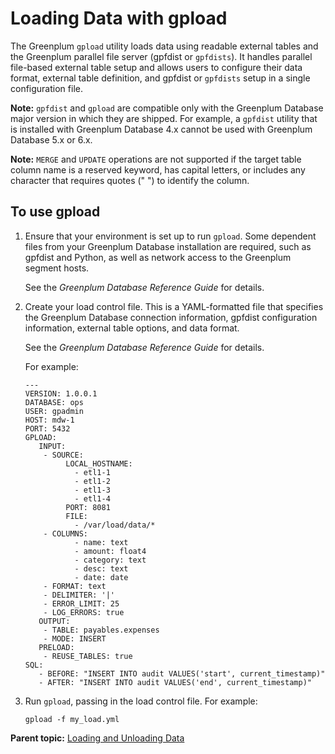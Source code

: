 # Loading Data with gpload 

The Greenplum `gpload` utility loads data using readable external tables and the Greenplum parallel file server \(gpfdist or `gpfdists`\). It handles parallel file-based external table setup and allows users to configure their data format, external table definition, and gpfdist or `gpfdists` setup in a single configuration file.

**Note:** `gpfdist` and `gpload` are compatible only with the Greenplum Database major version in which they are shipped. For example, a `gpfdist` utility that is installed with Greenplum Database 4.x cannot be used with Greenplum Database 5.x or 6.x.

**Note:** `MERGE` and `UPDATE` operations are not supported if the target table column name is a reserved keyword, has capital letters, or includes any character that requires quotes \(" "\) to identify the column.

## To use gpload 

1.  Ensure that your environment is set up to run `gpload`. Some dependent files from your Greenplum Database installation are required, such as gpfdist and Python, as well as network access to the Greenplum segment hosts.

    See the *Greenplum Database Reference Guide* for details.

2.  Create your load control file. This is a YAML-formatted file that specifies the Greenplum Database connection information, gpfdist configuration information, external table options, and data format.

    See the *Greenplum Database Reference Guide* for details.

    For example:

    ```
    ---
    VERSION: 1.0.0.1
    DATABASE: ops
    USER: gpadmin
    HOST: mdw-1
    PORT: 5432
    GPLOAD:
       INPUT:
        - SOURCE:
             LOCAL_HOSTNAME:
               - etl1-1
               - etl1-2
               - etl1-3
               - etl1-4
             PORT: 8081
             FILE: 
               - /var/load/data/*
        - COLUMNS:
               - name: text
               - amount: float4
               - category: text
               - desc: text
               - date: date
        - FORMAT: text
        - DELIMITER: '|'
        - ERROR_LIMIT: 25
        - LOG_ERRORS: true
       OUTPUT:
        - TABLE: payables.expenses
        - MODE: INSERT
       PRELOAD:
        - REUSE_TABLES: true 
    SQL:
       - BEFORE: "INSERT INTO audit VALUES('start', current_timestamp)"
       - AFTER: "INSERT INTO audit VALUES('end', current_timestamp)"
    
    ```

3.  Run `gpload`, passing in the load control file. For example:

    ```
    gpload -f my_load.yml
    
    ```


**Parent topic:** [Loading and Unloading Data](../../load/topics/g-loading-and-unloading-data.html)

